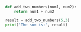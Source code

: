 ```py title="add_numbers.py" linenums="1"
def add_two_numbers(num1, num2):
    return num1 + num2

result = add_two_numbers(5,3)
print('The sum is:', result)
```
